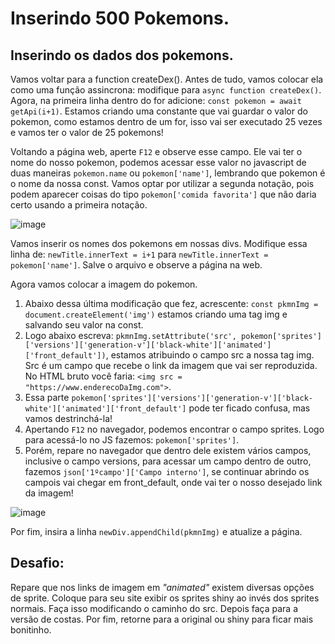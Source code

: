 # Inserindo 500 Pokemons.

## Inserindo os dados dos pokemons.
Vamos voltar para a function createDex(). Antes de tudo, vamos colocar ela como uma função assincrona: modifique para `async function createDex()`. Agora, na primeira linha dentro do for adicione: `const pokemon = await getApi(i+1)`. Estamos criando uma constante que vai guardar o valor do pokemon, como estamos dentro de um for, isso vai ser executado 25 vezes e vamos ter o valor de 25 pokemons!

Voltando a página web, aperte `F12` e observe esse campo. Ele vai ter o nome do nosso pokemon, podemos acessar esse valor no javascript de duas maneiras `pokemon.name` ou `pokemon['name']`, lembrando que pokemon é o nome da nossa const. Vamos optar por utilizar a segunda notação, pois podem aparecer coisas do tipo `pokemon['comida favorita']` que não daria certo usando a primeira notação.

![image](https://user-images.githubusercontent.com/39773960/218585890-a0300dd8-e57f-4e65-b0fc-ed632d08eb7c.png)

Vamos inserir os nomes dos pokemons em nossas divs. Modifique essa linha de: `newTitle.innerText = i+1` para `newTitle.innerText = pokemon['name']`. Salve o arquivo e observe a página na web.

Agora vamos colocar a imagem do pokemon.
1. Abaixo dessa última modificação que fez, acrescente: `const pkmnImg = document.createElement('img')` estamos criando uma tag img e salvando seu valor na const.
2. Logo abaixo escreva: `pkmnImg.setAttribute('src', pokemon['sprites']['versions']['generation-v']['black-white']['animated']['front_default'])`, estamos atribuindo o campo src a nossa tag img. Src é um campo que recebe o link da imagem que vai ser reproduzida. No HTML bruto você faria: `<img src = "https://www.enderecoDaImg.com">`.
3. Essa parte `pokemon['sprites']['versions']['generation-v']['black-white']['animated']['front_default']` pode ter ficado confusa, mas vamos destrinchá-la!
4. Apertando `F12` no navegador, podemos encontrar o campo sprites. Logo para acessá-lo no JS fazemos: `pokemon['sprites']`.
5. Porém, repare no navegador que dentro dele existem vários campos, inclusive o campo versions, para acessar um campo dentro de outro, fazemos `json['1ºcampo']['Campo interno']`, se continuar abrindo os campois vai chegar em front_default, onde vai ter o nosso desejado link da imagem!

![image](https://user-images.githubusercontent.com/39773960/218807382-62fc6644-ea60-4630-bdc4-5a7c14222b5a.png)


Por fim, insira a linha `newDiv.appendChild(pkmnImg)` e atualize a página.

## Desafio:

Repare que nos links de imagem em _"animated"_ existem diversas opções de sprite. Coloque para seu site exibir os sprites shiny ao invés dos sprites normais. Faça isso modificando o caminho do src. Depois faça para a versão de costas. Por fim, retorne para a original ou shiny para ficar mais bonitinho.
